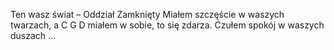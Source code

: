 Ten wasz świat – Oddział Zamknięty
Miałem szczęście w waszych twarzach, 		a C G D
miałem w sobie, to się zdarza.
Czułem spokój w waszych duszach
...